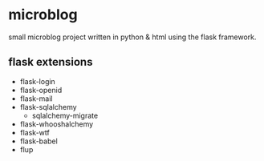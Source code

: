 # microblog

small microblog project written in python & html using the flask framework.

## flask extensions

* flask-login
* flask-openid
* flask-mail
* flask-sqlalchemy
	* sqlalchemy-migrate
* flask-whooshalchemy
* flask-wtf
* flask-babel
* flup
